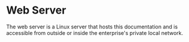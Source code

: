 # Web Server

The web server is a Linux server that hosts this documentation and is accessible from outside or inside the enterprise's private local network.

